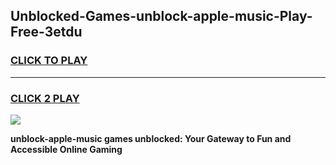 
## Unblocked-Games-unblock-apple-music-Play-Free-3etdu
<h3>
<a href="https://premium76.site?title=unblock-apple-music&ref=10A">CLICK TO PLAY</a></h3>
<hr>

<h3>
<a href="https://premium76.site?title=unblock-apple-music&ref=10A">CLICK 2 PLAY</a>
  
</h3>

<a href="https://premium76.site?title=unblock-apple-music&ref=10A"><img src="https://clearcache.store/games.png"></a>


**unblock-apple-music games unblocked: Your Gateway to Fun and Accessible Online Gaming**
